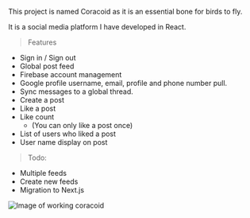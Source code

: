 This project is named Coracoid as it is an essential bone for birds to fly. 

It is a social media platform I have developed in React.

> Features
* Sign in / Sign out
* Global post feed
* Firebase account management
* Google profile username, email, profile and phone number pull.
* Sync messages to a global thread.
* Create a post
* Like a post
* Like count
    * (You can only like a post once)
* List of users who liked a post
* User name display on post

> Todo:
* Multiple feeds
* Create new feeds
* Migration to Next.js

![Image of working coracoid](https://i.imgur.com/Y3wdzzD.png)
